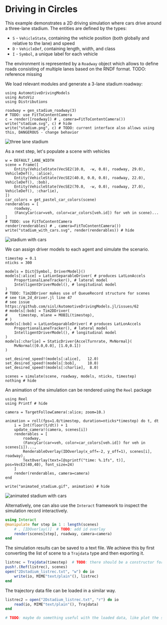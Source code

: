 # Driving in Circles

This example demonstrates a 2D driving simulation where cars drive around a three-lane stadium.
The entities are defined by the types:

- `S` - `VehicleState`, containing the vehicle position (both globally and relative to the lane) and speed 
- `D` - `VehicleDef`, containing length, width, and class
- `I` - `Symbol`, a unique label for each vehicle

The environment is represented by a `Roadway` object which 
allows to define roads consisting of multiple lanes based on the RNDF format.
TODO: reference missing


We load relevant modules and generate a 3-lane stadium roadway:

```@example driving_in_circles
using AutomotiveDrivingModels
using AutoViz
using Distributions

roadway = gen_stadium_roadway(3)
# TODO: use FitToContentCamera
c = render([roadway]) # , camera=FitToContentCamera())
write("stadium.svg", c) # hide
write("stadium.png", c) # TODO: current interface also allows using this, DANGEROUS - change behavior
```
![three lane stadium](stadium.svg)

As a next step, let's populate a scene with vehicles

```@example driving_in_circles
w = DEFAULT_LANE_WIDTH
scene = Frame([
    Entity(VehicleState(VecSE2(10.0,  -w, 0.0), roadway, 29.0), VehicleDef(), :alice),
    Entity(VehicleState(VecSE2(40.0, 0.0, 0.0), roadway, 22.0), VehicleDef(), :bob),
    Entity(VehicleState(VecSE2(70.0,  -w, 0.0), roadway, 27.0), VehicleDef(), :charlie),
])
car_colors = get_pastel_car_colors(scene)
renderables = [
    roadway,
    (FancyCar(car=veh, color=car_colors[veh.id]) for veh in scene)...
]
# TODO: use FitToContentCamera
render(renderables) # , camera=FitToContentCamera())
write("stadium_with_cars.svg", render(renderables)) # hide
```
![stadium with cars](stadium_with_cars.svg)

We can assign driver models to each agent and simulate the scenario.

```@example driving_in_circles
timestep = 0.1
nticks = 300

models = Dict{Symbol, DriverModel}()
models[:alice] = LatLonSeparableDriver( # produces LatLonAccels
    ProportionalLaneTracker(), # lateral model
    IntelligentDriverModel(), # longitudinal model
)
# TODO: Tim2DDriver makes use of QueueRecord structure for scenes
# see tim_2d_driver.jl line 47
# see issue https://github.com/sisl/AutomotiveDrivingModels.jl/issues/62
# models[:bob] = Tim2DDriver(
#     timestep, mlane = MOBIL(timestep),
# )
models[:bob] = LatLonSeparableDriver( # produces LatLonAccels
    ProportionalLaneTracker(), # lateral model
    IntelligentDriverModel(), # longitudinal model
)
models[:charlie] = StaticDriver{AccelTurnrate, MvNormal}(
    MvNormal([0.0,0.0], [1.0,0.1])
)

set_desired_speed!(models[:alice],   12.0)
set_desired_speed!(models[:bob],     10.0)
set_desired_speed!(models[:charlie],  8.0)

scenes = simulate(scene, roadway, models, nticks, timestep)
nothing # hide
```

An animation of the simulation can be rendered using the `Reel` package

```@example driving_in_circles
using Reel
using Printf # hide

camera = TargetFollowCamera(:alice; zoom=10.)

animation = roll(fps=1.0/timestep, duration=nticks*timestep) do t, dt
    i = Int(floor(t/dt)) + 1
    update_camera!(camera, scenes[i])
    renderables = [
        roadway,
        (FancyCar(car=veh, color=car_colors[veh.id]) for veh in scenes[i])...,
        RenderableOverlay(IDOverlay(x_off=-2, y_off=1), scenes[i], roadway),
        TextOverlay(text=[@sprintf("time: %.1fs", t)], pos=VecE2(40,40), font_size=24)
    ]
    render(renderables, camera=camera)
end

write("animated_stadium.gif", animation) # hide
```

![animated stadium with cars](animated_stadium.gif)

Alternatively, one can also use the `Interact` framework to inspect the simulation record interactively.

```julia
using Interact
@manipulate for step in 1 : length(scenes)
    # , [IDOverlay()]  # TODO: add id overlay
    render(scenes[step], roadway, camera=camera)
end
```

The simulation results can be saved to a text file. We achieve this by first converting the list of scene to a `Trajdata` type and then exporting it.


```julia
listrec = Trajdata(timestep)  # TODO: there should be a constructor for Trajdata to do this directly, no?
push!.(Ref(listrec), scenes)
open("2Dstadium_listrec.txt", "w") do io
    write(io, MIME"text/plain"(), listrec)
end
```

The trajectory data file can be loaded in a similar way.


```julia
listrec2 = open("2Dstadium_listrec.txt", "r") do io
    read(io, MIME"text/plain"(), Trajdata)
end

# TODO: maybe do something useful with the loaded data, like plot the speed over time or something
```

